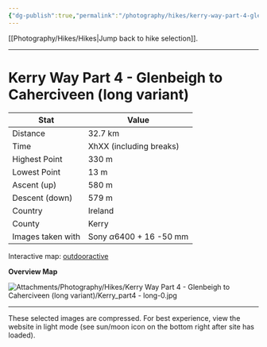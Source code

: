 ```yaml
---
{"dg-publish":true,"permalink":"/photography/hikes/kerry-way-part-4-glenbeigh-to-caherciveen-long-variant/","hide":"true","updated":"2025-06-19T21:59:50.000+02:00"}
---
```


[[Photography/Hikes/Hikes\|Jump back to hike selection]].

---
# Kerry Way Part 4 - Glenbeigh to Caherciveen (long variant)
 
| Stat              | Value                                |
| ----------------- | ------------------------------------ |
| Distance          | 32.7 km                              |
| Time              | XhXX (including breaks)              |
| Highest Point     | 330 m                                |
| Lowest Point      | 13 m                                 |
| Ascent (up)       | 580 m                                |
| Descent (down)    | 579 m                                |
| Country           | Ireland                              |
| County            | Kerry                                |
| Images taken with | Sony $\alpha\text{6400}$ + 16 -50 mm |

Interactive map: [outdooractive](https://www.outdooractive.com/en/route/hiking-trail/southwest-ireland/kerry-way-part-4-glenbeigh-caherciveen-long-variation-/318373809/?share=%7E3ixcw3hp%244osshygt)

**Overview Map**

![Attachments/Photography/Hikes/Kerry Way Part 4 - Glenbeigh to Caherciveen (long variant)/Kerry_part4 - long-0.jpg](/img/user/Attachments/Photography/Hikes/Kerry%20Way%20Part%204%20-%20Glenbeigh%20to%20Caherciveen%20(long%20variant)/Kerry_part4%20-%20long-0.jpg)

---
These selected images are compressed. For best experience, view the website in light mode (see sun/moon icon on the bottom right after site has loaded).